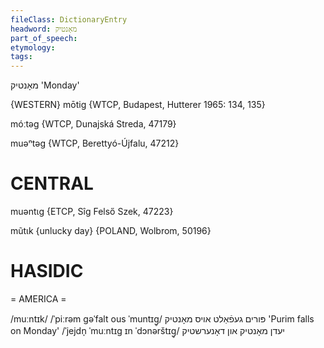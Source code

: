 ```yaml
---
fileClass: DictionaryEntry
headword: מאָנטיק
part_of_speech: 
etymology: 
tags: 
---
```

מאָנטיק
'Monday'

{WESTERN}
mōtig {WTCP, Budapest, Hutterer 1965: 134, 135}

móːtəg {WTCP, Dunajská Streda, 47179}

muəⁿtəg {WTCP, Berettyó-Újfalu, 47212}

CENTRAL
========

muəntɩg {ETCP, Sîg Felső Szek, 47223}

mũtɩk {unlucky day} {POLAND, Wolbrom, 50196}

HASIDIC
=======
= AMERICA = 

/muːntɪk/
/ˈpiːrəm gəˈfalt ous ˈmuntɪg̥/ פּורים געפֿאַלט אויס מאָנטיק 'Purim falls on Monday'
/ˈjejdn̩ ˈmuːntɪg ɪn ˈdɔnərštɪg̥/ יעדן מאָנטיק און דאָנערשטיק